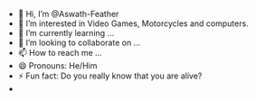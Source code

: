 - 👋 Hi, I’m @Aswath-Feather
- 👀 I’m interested in Video Games, Motorcycles and computers.
- 🌱 I’m currently learning ...
- 💞️ I’m looking to collaborate on ...
- 📫 How to reach me ...
- 😄 Pronouns: He/Him
- ⚡ Fun fact: Do you really know that you are alive?
- 

<!---
Aswath-Feather/Aswath-Feather is a ✨ special ✨ repository because its `README.md` (this file) appears on your GitHub profile.
You can click the Preview link to take a look at your changes.
--->
